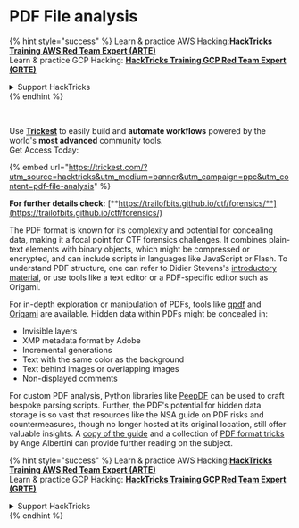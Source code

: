 # PDF File analysis

{% hint style="success" %}
Learn & practice AWS Hacking:<img src="/.gitbook/assets/arte.png" alt="" data-size="line">[**HackTricks Training AWS Red Team Expert (ARTE)**](https://training.hacktricks.xyz/courses/arte)<img src="/.gitbook/assets/arte.png" alt="" data-size="line">\
Learn & practice GCP Hacking: <img src="/.gitbook/assets/grte.png" alt="" data-size="line">[**HackTricks Training GCP Red Team Expert (GRTE)**<img src="/.gitbook/assets/grte.png" alt="" data-size="line">](https://training.hacktricks.xyz/courses/grte)

<details>

<summary>Support HackTricks</summary>

* Check the [**subscription plans**](https://github.com/sponsors/carlospolop)!
* **Join the** 💬 [**Discord group**](https://discord.gg/hRep4RUj7f) or the [**telegram group**](https://t.me/peass) or **follow** us on **Twitter** 🐦 [**@hacktricks\_live**](https://twitter.com/hacktricks\_live)**.**
* **Share hacking tricks by submitting PRs to the** [**HackTricks**](https://github.com/carlospolop/hacktricks) and [**HackTricks Cloud**](https://github.com/carlospolop/hacktricks-cloud) github repos.

</details>
{% endhint %}

<figure><img src="../../../.gitbook/assets/image (48).png" alt=""><figcaption></figcaption></figure>

\
Use [**Trickest**](https://trickest.com/?utm_source=hacktricks&utm_medium=text&utm_campaign=ppc&utm_term=trickest&utm_content=pdf-file-analysis) to easily build and **automate workflows** powered by the world's **most advanced** community tools.\
Get Access Today:

{% embed url="https://trickest.com/?utm_source=hacktricks&utm_medium=banner&utm_campaign=ppc&utm_content=pdf-file-analysis" %}

**For further details check:** [**https://trailofbits.github.io/ctf/forensics/**](https://trailofbits.github.io/ctf/forensics/)

The PDF format is known for its complexity and potential for concealing data, making it a focal point for CTF forensics challenges. It combines plain-text elements with binary objects, which might be compressed or encrypted, and can include scripts in languages like JavaScript or Flash. To understand PDF structure, one can refer to Didier Stevens's [introductory material](https://blog.didierstevens.com/2008/04/09/quickpost-about-the-physical-and-logical-structure-of-pdf-files/), or use tools like a text editor or a PDF-specific editor such as Origami.

For in-depth exploration or manipulation of PDFs, tools like [qpdf](https://github.com/qpdf/qpdf) and [Origami](https://github.com/mobmewireless/origami-pdf) are available. Hidden data within PDFs might be concealed in:

* Invisible layers
* XMP metadata format by Adobe
* Incremental generations
* Text with the same color as the background
* Text behind images or overlapping images
* Non-displayed comments

For custom PDF analysis, Python libraries like [PeepDF](https://github.com/jesparza/peepdf) can be used to craft bespoke parsing scripts. Further, the PDF's potential for hidden data storage is so vast that resources like the NSA guide on PDF risks and countermeasures, though no longer hosted at its original location, still offer valuable insights. A [copy of the guide](http://www.itsecure.hu/library/file/Biztons%C3%A1gi%20%C3%BAtmutat%C3%B3k/Alkalmaz%C3%A1sok/Hidden%20Data%20and%20Metadata%20in%20Adobe%20PDF%20Files.pdf) and a collection of [PDF format tricks](https://github.com/corkami/docs/blob/master/PDF/PDF.md) by Ange Albertini can provide further reading on the subject.

{% hint style="success" %}
Learn & practice AWS Hacking:<img src="/.gitbook/assets/arte.png" alt="" data-size="line">[**HackTricks Training AWS Red Team Expert (ARTE)**](https://training.hacktricks.xyz/courses/arte)<img src="/.gitbook/assets/arte.png" alt="" data-size="line">\
Learn & practice GCP Hacking: <img src="/.gitbook/assets/grte.png" alt="" data-size="line">[**HackTricks Training GCP Red Team Expert (GRTE)**<img src="/.gitbook/assets/grte.png" alt="" data-size="line">](https://training.hacktricks.xyz/courses/grte)

<details>

<summary>Support HackTricks</summary>

* Check the [**subscription plans**](https://github.com/sponsors/carlospolop)!
* **Join the** 💬 [**Discord group**](https://discord.gg/hRep4RUj7f) or the [**telegram group**](https://t.me/peass) or **follow** us on **Twitter** 🐦 [**@hacktricks\_live**](https://twitter.com/hacktricks\_live)**.**
* **Share hacking tricks by submitting PRs to the** [**HackTricks**](https://github.com/carlospolop/hacktricks) and [**HackTricks Cloud**](https://github.com/carlospolop/hacktricks-cloud) github repos.

</details>
{% endhint %}
